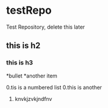 # testRepo
Test Repository, delete this later

## this is h2


### this is h3

*bullet
*another item

0.tis is a numbered list
0.this is another
1. knvkjzvkjndfnv

